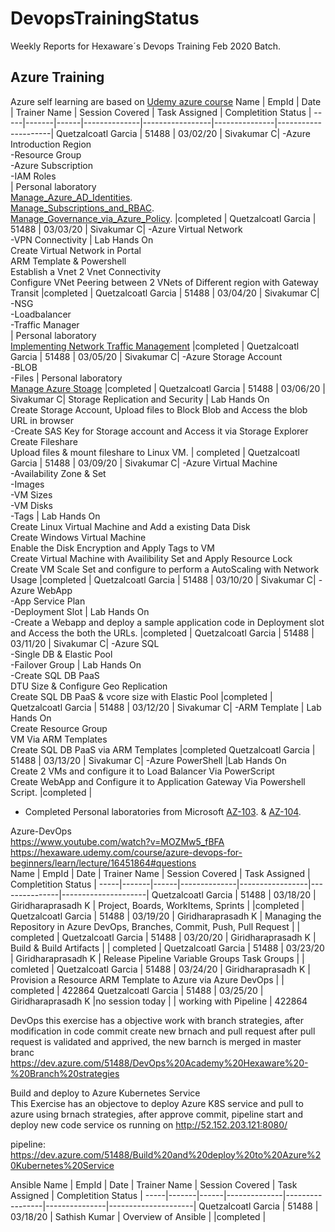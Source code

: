 # DevopsTrainingStatus
Weekly Reports for Hexaware´s Devops Training Feb 2020 Batch.

## Azure Training ##
Azure self learning are based on [Udemy azure course](https://eylearning.udemy.com/course/70533-azure/)
Name | EmpId | Date | Trainer Name | Session Covered | Task Assigned | Completition Status |
-----|-------|------|--------------|-----------------|---------------|---------------------|
Quetzalcoatl Garcia | 51488 | 03/02/20 | Sivakumar C| -Azure Introduction Region<br /> -Resource Group<br /> -Azure Subscription<br />  -IAM Roles <br /> | Personal laboratory <br />   [Manage_Azure_AD_Identities](https://microsoftlearning.github.io/AZ-104-MicrosoftAzureAdministrator/Instructions/Labs/LAB_01-Manage_Azure_AD_Identities.html).<br /> [Manage_Subscriptions_and_RBAC](https://microsoftlearning.github.io/AZ-104-MicrosoftAzureAdministrator/Instructions/Labs/LAB_02a_Manage_Subscriptions_and_RBAC.html).<br /> [Manage_Governance_via_Azure_Policy](https://microsoftlearning.github.io/AZ-104-MicrosoftAzureAdministrator/Instructions/Labs/LAB_02b-Manage_Governance_via_Azure_Policy.html). |completed |
Quetzalcoatl Garcia | 51488 | 03/03/20 | Sivakumar C| -Azure Virtual Network<br /> -VPN Connectivity  | Lab Hands On<br /> Create Virtual Network in Portal<br /> ARM Template & Powershell<br />  Establish a Vnet 2 Vnet Connectivity<br />  Configure VNet Peering between 2 VNets of Different region with Gateway Transit |completed |
Quetzalcoatl Garcia | 51488 | 03/04/20 | Sivakumar C| -NSG<br /> -Loadbalancer<br /> -Traffic Manager<br />| Personal laboratory<br /> [Implementing Network Traffic Management](https://microsoftlearning.github.io/AZ-104-MicrosoftAzuredministrator/Instructions/Labs/LAB_06-Implement_Network_Traffic_Management.html) |completed |
Quetzalcoatl Garcia | 51488 | 03/05/20 | Sivakumar C| -Azure Storage Account<br /> -BLOB<br /> -Files   | Personal laboratory<br />  [Manage Azure Stoage](https://microsoftlearning.github.io/AZ-104-MicrosoftAzureAdministrator/Instructions/Labs/LAB_07-Manage_Azure_Storage.html)  |completed |
Quetzalcoatl Garcia | 51488 | 03/06/20 | Sivakumar C| Storage Replication and Security  | Lab Hands On<br /> Create Storage Account, Upload files to Block Blob and Access the blob URL in browser<br />  -Create SAS Key for Storage account and Access it via Storage Explorer<br />  Create Fileshare<br /> Upload files & mount fileshare to Linux VM. | completed |
Quetzalcoatl Garcia | 51488 | 03/09/20 | Sivakumar C| -Azure Virtual Machine<br /> -Availability Zone & Set<br /> -Images<br /> -VM Sizes<br /> -VM Disks<br /> -Tags | Lab Hands On<br /> Create Linux Virtual Machine and Add a existing Data Disk<br /> Create Windows Virtual Machine<br /> Enable the Disk Encryption and Apply Tags to VM<br />  Create Virtual Machine with Availibility Set and Apply Resource Lock<br /> Create VM Scale Set and configure to perform a AutoScaling with Network Usage   |completed |
Quetzalcoatl Garcia | 51488 | 03/10/20 | Sivakumar C| -Azure WebApp<br /> -App Service Plan<br /> -Deployment Slot | Lab Hands On<br /> -Create a Webapp and deploy a sample application code in Deployment slot and Access the both the URLs. |completed |
Quetzalcoatl Garcia | 51488 | 03/11/20 | Sivakumar C| -Azure SQL<br /> -Single DB & Elastic Pool<br /> -Failover Group | Lab Hands On<br /> -Create SQL DB PaaS<br /> DTU Size & Configure Geo Replication<br /> Create SQL DB PaaS & vcore size with Elastic Pool  |completed |
Quetzalcoatl Garcia | 51488 | 03/12/20 | Sivakumar C| -ARM Template | Lab Hands On<br /> Create Resource Group<br /> VM Via ARM Templates<br /> Create SQL DB PaaS via ARM Templates |completed 
Quetzalcoatl Garcia | 51488 | 03/13/20 | Sivakumar C| -Azure PowerShell |Lab Hands On<br /> Create 2 VMs and configure it to Load Balancer Via PowerScript<br /> Create WebApp and Configure it to Application Gateway Via Powershell Script.  |completed |


*  Completed Personal laboratories from Microsoft [AZ-103](https://microsoftlearning.github.io/AZ-103-MicrosoftAzureAdministrator/). & [AZ-104](https://microsoftlearning.github.io/AZ-104-MicrosoftAzureAdministrator/). <br />







  
Azure-DevOps <br />
https://www.youtube.com/watch?v=MOZMw5_fBFA <br />
https://hexaware.udemy.com/course/azure-devops-for-beginners/learn/lecture/16451864#questions <br />
Name | EmpId | Date | Trainer Name | Session Covered | Task Assigned | Completition Status |
-----|-------|------|--------------|-----------------|---------------|---------------------|
Quetzalcoatl Garcia | 51488 | 03/18/20 | Giridharaprasadh K | Project, Boards, WorkItems, Sprints |  |completed |
Quetzalcoatl Garcia | 51488 | 03/19/20 | Giridharaprasadh K | Managing the Repository in Azure DevOps, Branches, Commit, Push, Pull Request | | completed |
Quetzalcoatl Garcia | 51488 | 03/20/20 | Giridharaprasadh K | Build & Build Artifacts | | completed |
Quetzalcoatl Garcia | 51488 | 03/23/20 | Giridharaprasadh K | Release Pipeline  Variable Groups Task Groups | | comleted |
Quetzalcoatl Garcia | 51488 | 03/24/20 | Giridharaprasadh K | Provision a Resource ARM Template to Azure via Azure DevOps | | completed | 422864
Quetzalcoatl Garcia | 51488 | 03/25/20 | Giridharaprasadh K |no session today | | working with Pipeline | 422864

DevOps
this exercise has a objective work with  branch strategies, 
after modification in code commit create new brnach and pull request
after pull request is validated and apprived, the new barnch is merged in master branc
	https://dev.azure.com/51488/DevOps%20Academy%20Hexaware%20-%20Branch%20strategies
	
	
Build and deploy to Azure Kubernetes Service	
This Exercise has an objectove to deploy  Azure K8S service and pull to azure
using brnach strategies, after approve commit, pipeline start and deploy new code
service os running on http://52.152.203.121:8080/

pipeline:
https://dev.azure.com/51488/Build%20and%20deploy%20to%20Azure%20Kubernetes%20Service


Ansible
Name | EmpId | Date | Trainer Name | Session Covered | Task Assigned | Completition Status |
-----|-------|------|--------------|-----------------|---------------|---------------------|
Quetzalcoatl Garcia | 51488 | 03/18/20 | Sathish Kumar | Overview of Ansible |  |completed |



